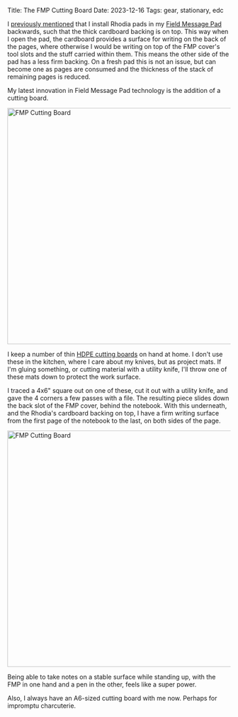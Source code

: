Title: The FMP Cutting Board
Date: 2023-12-16
Tags: gear, stationary, edc

I [previously mentioned](/2023/11/fmp-loadout/) that I install Rhodia pads in my [Field Message Pad](/2012/11/field-message-pad/) backwards, such that the thick cardboard backing is on top. This way when I open the pad, the cardboard provides a surface for writing on the back of the pages, where otherwise I would be writing on top of the FMP cover's tool slots and the stuff carried within them. This means the other side of the pad has a less firm backing. On a fresh pad this is not an issue, but can become one as pages are consumed and the thickness of the stack of remaining pages is reduced.

My latest innovation in Field Message Pad technology is the addition of a cutting board.

<a href="https://www.flickr.com/photos/pigmonkey/53402700585/in/dateposted/" title="FMP Cutting Board"><img src="https://live.staticflickr.com/65535/53402700585_cc4bdbca97_c.jpg" width="800" height="533" alt="FMP Cutting Board"/></a>

I keep a number of thin [HDPE cutting boards](https://www.amazon.com/Commercial-Grade-Cutting-Board-Mat/dp/B07B89H929/) on hand at home. I don't use these in the kitchen, where I care about my knives, but as project mats. If I'm gluing something, or cutting material with a utility knife, I'll throw one of these mats down to protect the work surface.

I traced a 4x6" square out on one of these, cut it out with a utility knife, and gave the 4 corners a few passes with a file. The resulting piece slides down the back slot of the FMP cover, behind the notebook. With this underneath, and the Rhodia's cardboard backing on top, I have a firm writing surface from the first page of the notebook to the last, on both sides of the page.

<a href="https://www.flickr.com/photos/pigmonkey/53402594944/in/dateposted/" title="FMP Cutting Board"><img src="https://live.staticflickr.com/65535/53402594944_e2760f429a_c.jpg" width="800" height="533" alt="FMP Cutting Board"/></a>

Being able to take notes on a stable surface while standing up, with the FMP in one hand and a pen in the other, feels like a super power.

Also, I always have an A6-sized cutting board with me now. Perhaps for impromptu charcuterie.

